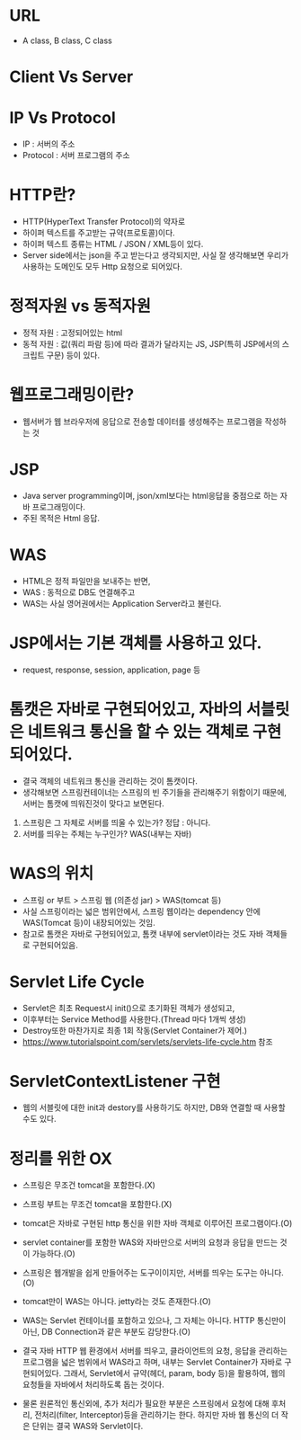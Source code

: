 # URL
 * A class, B class, C class
# Client Vs Server

# IP Vs Protocol
 * IP : 서버의 주소
 * Protocol : 서버 프로그램의 주소

# HTTP란?
 * HTTP(HyperText Transfer Protocol)의 약자로
 * 하이퍼 텍스트를 주고받는 규약(프로토콜)이다.
 * 하이퍼 텍스트 종류는 HTML / JSON / XML등이 있다.
 * Server side에서는 json을 주고 받는다고 생각되지만, 사실 잘 생각해보면 우리가 사용하는 도메인도 모두 Http 요청으로 되어있다.

# 정적자원 vs 동적자원
 * 정적 자원 : 고정되어있는 html
 * 동적 자원 : 값(쿼리 파람 등)에 따라 결과가 달라지는 JS, JSP(특히 JSP에서의 스크립트 구문) 등이 있다.

# 웹프로그래밍이란?
 * 웹서버가 웹 브라우저에 응답으로 전송할 데이터를 생성해주는 프로그램을 작성하는 것

# JSP
 * Java server programming이며, json/xml보다는 html응답을 중점으로 하는 자바 프로그래밍이다.
 * 주된 목적은 Html 응답.

# WAS
 * HTML은 정적 파일만을 보내주는 반면, 
 * WAS : 동적으로 DB도 연결해주고
 * WAS는 사실 영어권에서는 Application Server라고 불린다.

# JSP에서는 기본 객체를 사용하고 있다.
  * request, response, session, application, page 등


# 톰캣은 자바로 구현되어있고, 자바의 서블릿은 네트워크 통신을 할 수 있는 객체로 구현되어있다.
 * 결국 객체의 네트워크 통신을 관리하는 것이 톰캣이다.
 * 생각해보면 스프링컨테이너는 스프링의 빈 주기들을 관리해주기 위함이기 때문에, 서버는 톰캣에 띄워진것이 맞다고 보면된다.


1. 스프링은 그 자체로 서버를 띄울 수 있는가? 정답 : 아니다.
2. 서버를 띄우는 주체는 누구인가? WAS(내부는 자바)

# WAS의 위치
* 스프링 or 부트 > 스프링 웹 (의존성 jar) > WAS(tomcat 등)
* 사실 스프링이라는 넓은 범위안에서, 스프링 웹이라는 dependency 안에 WAS(Tomcat 등)이 내장되어있는 것임.
* 참고로 톰캣은 자바로 구현되어있고, 톰캣 내부에 servlet이라는 것도 자바 객체들로 구현되어있음.

# Servlet Life Cycle
 * Servlet은 최초 Request시 init()으로 초기화된 객체가 생성되고,
 * 이후부터는 Service Method를 사용한다.(Thread 마다 1개씩 생성)
 * Destroy또한 마찬가지로 최종 1회 작동(Servlet Container가 제어.)
 * https://www.tutorialspoint.com/servlets/servlets-life-cycle.htm 참조

# ServletContextListener 구현
 * 웹의 서블릿에 대한 init과 destory를 사용하기도 하지만, DB와 연결할 때 사용할 수도 있다.

# 정리를 위한 OX
* 스프링은 무조건 tomcat을 포함한다.(X)
* 스프링 부트는 무조건 tomcat을 포함한다.(X)
* tomcat은 자바로 구현된 http 통신을 위한 자바 객체로 이루어진 프로그램이다.(O)
* servlet container를 포함한 WAS와 자바만으로 서버의 요청과 응답을 만드는 것이 가능하다.(O)
* 스프링은 웹개발을 쉽게 만들어주는 도구이이지만, 서버를 띄우는 도구는 아니다.(O)
* tomcat만이 WAS는 아니다. jetty라는 것도 존재한다.(O)
* WAS는 Servlet 컨테이너를 포함하고 있으나, 그 자체는 아니다.  HTTP 통신만이 아닌, DB Connection과 같은 부분도 감당한다.(O)

* 결국 자바 HTTP 웹 환경에서 서버를 띄우고, 클라이언트의 요청, 응답을 관리하는 프로그램을 넓은 범위에서 WAS라고 하며, 내부는 Servlet Container가 자바로 구현되어있다.
그래서, Servlet에서 규약(헤더, param, body 등)을 활용하여, 웹의 요청들을 자바에서 처리하도록 돕는 것이다.

* 물론 원론적인 통신외에, 추가 처리가 필요한 부분은 스프링에서 요청에 대해 후처리, 전처리(filter, Interceptor)등을 관리하기는 한다.
하지만 자바 웹 통신의 더 작은 단위는 결국 WAS와 Servlet이다.

